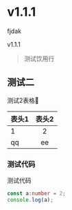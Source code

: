 # v1.1.1

fjdak

v1.1.1

> 测试饮用行
>

## 测试二

测试2表格🧚

表头1|表头2
--|:--:
1|2
qq|ee

### 测试代码

测试代码

```ts
const a:number = 2;
console.log(a);
```